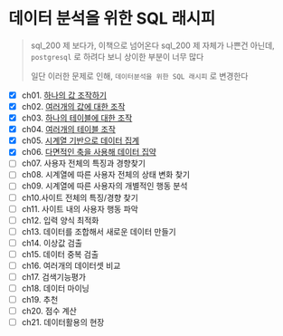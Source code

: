 # 데이터 분석을 위한 SQL 래시피

> sql_200 제 보다가, 이책으로 넘어온다
> sql_200 제 자체가 나쁜건 아닌데, `postgresql` 로 하려다 보니 상이한 부분이 너무 많다
>
> 일단 이러한 문제로 인해, `데이터분석을 위한 SQL 래시피` 로 변경한다

- [x] ch01. [하나의 값 조작하기](./ch01/)
- [x] ch02. [여러개의 값에 대한 조작](./ch02)
- [x] ch03. [하나의 테이블에 대한 조작](./ch03)
- [x] ch04. [여러개의 테이블 조작](./ch04/)
- [x] ch05. [시계열 기반으로 데이터 집계](./ch05)
- [x] ch06. [다면적인 축을 사용해 데이터 집약](./ch06)
- [ ] ch07. 사용자 전체의 특징과 경향찾기
- [ ] ch08. 시계열에 따른 사용자 전체의 상태 변화 찾기
- [ ] ch09. 시계열에 따른 사용자의 개별적인 행동 분석
- [ ] ch10.사이트 전체의 특징/경향 찾기
- [ ] ch11. 사이트 내의 사용자 행동 파악
- [ ] ch12. 입력 양식 최적화
- [ ] ch13. 데이터를 조합해서 새로운 데이터 만들기
- [ ] ch14. 이상값 검출
- [ ] ch15. 데이터 중복 검출
- [ ] ch16. 여러개의 데이터셋 비교
- [ ] ch17. 검색기능평가
- [ ] ch18. 데이터 마이닝
- [ ] ch19. 추천
- [ ] ch20. 점수 계산
- [ ] ch21. 데이터활용의 현장
